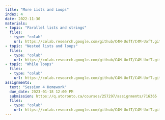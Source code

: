 ```yaml
---
title: "More Lists and Loops"
index: 4
date: 2022-11-30
materials:
- topic: "Parallel lists and strings"
  files: 
  - type: "colab"
    url: https://colab.research.google.com/github/C4M-UofT/C4M-UofT.github.io/blob/master/notebooks/phase1/session4/parallel.ipynb
- topic: "Nested lists and loops"
  files:
  - type: "colab"
    url: https://colab.research.google.com/github/C4M-UofT/C4M-UofT.github.io/blob/master/notebooks/phase1/session4/nested_lists_loops.ipynb 
- topic: "While loops"
  files:
  - type: "colab"
    url: https://colab.research.google.com/github/C4M-UofT/C4M-UofT.github.io/blob/master/notebooks/phase1/session4/while.ipynb 
assignments:
  text: "Session 4 Homework"
  due_date: 2023-01-18 12:00 PM
  submission: https://q.utoronto.ca/courses/257297/assignments/716365
  files:
  - type: "colab" 
    url: https://colab.research.google.com/github/C4M-UofT/C4M-UofT.github.io/blob/master/notebooks/phase1/session4/phase1session4_homework.ipynb
---
```

